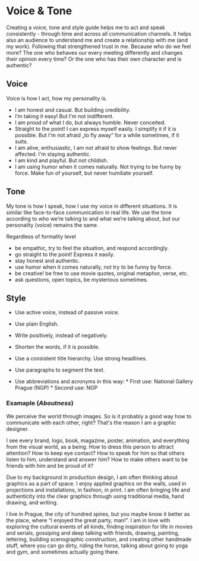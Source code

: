 # Voice & Tone

Creating a voice, tone and style guide helps me to act and speak consistently - through time and across all communication channels. It helps also an audience to understand me and create a relationship with me (and my work). Following that strengthened trust in me. Because who do we feel more? The one who behaves our every meeting differently and changes their opinion every time? Or the one who has their own character and is authentic? 


## Voice

Voice is how I act, how my personality is.

* I am honest and casual. But building credibility.
* I’m taking it easy! But I'm not indifferent. 
* I am proud of what I do, but always humble. Never conceited.
* Straight to the point! I can express myself easily. I simplify it if it is possible. But I'm not afraid „to fly away“ for a while sometimes, if it suits. 
* I am alive, enthusiastic, I am not afraid to show feelings. But never affected. I'm staying authentic.
* I am kind and playful. But not childish. 
* I am using humor when it comes naturally. Not trying to be funny by force. Make fun of yourself, but never humiliate yourself.

## Tone

My tone is how I speak, how I use my voice in different situations. It is similar like face-to-face communication in real life. We use the tone according to who we’re talking to and what we’re talking about, but our personality (voice) remains the same. 

Regardless of formality level
- be empathic, try to feel the situation, and respond accordingly.
- go straight to the point! Express it easily.
- stay honest and authentic.
- use humor when it comes naturally, not try to be funny by force. 
- be creative! be free to use movie quotes, original metaphor, verse, etc.
- ask questions, open topics, be mysterious sometimes.


## Style


* Use active voice, instead of passive voice.
* Use plain English.
* Write positively, instead of negatively.

* Shorten the words, if it is possible.
* Use a consistent title hierarchy. Use strong headlines.
* Use paragraphs to segment the text.
* Use abbreviations and acronyms in this way:
        * First use: National Gallery Prague (NGP) 
        * Second use: NGP


### Examaple (*Aboutness*)

We perceive the world through images. So is it probably a good way how to communicate with each other, right? That's the reason I am a graphic designer.

I see every brand, logo, book, magazine, poster, animation, and everything from the visual world, as a being. How to dress this person to attract attention? How to keep eye contact? How to speak for him so that others listen to him, understand and answer him? How to make others want to be friends with him and be proud of it?

Due to my background in production design, I am often thinking about graphics as a part of space. I enjoy applied graphics on the walls, used in projections and installations, in fashion, in print. I am often bringing life and authenticity into the clear graphics through using traditional media, hand drawing, and writing.

I live in Prague, the city of hundred spires, but you maybe know it better as the place, where “I enjoyed the great party, man!”. I am in love with exploring the cultural events of all kinds, finding inspiration for life in movies and serials, gossiping and deep talking with friends, drawing, painting, lettering, building scenographic construction, and creating other handmade stuff, where you can go dirty, riding the horse, talking about going to yoga and gym, and sometimes actually going there.

